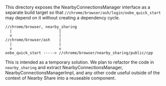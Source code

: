 This directory exposes the NearbyConnectionsManager interface as a separate
build target so that `//chrome/browser/ash/login/oobe_quick_start` may depend
on it without creating a dependency cycle.

```
//chrome/browser, nearby_sharing
  |                     |
  v                     |
//chrome/browser/ash    |
  |                     |
  v                     v
oobe_quick_start -----> //chrome/browser/nearby_sharing/public/cpp
```

This is intended as a temporary solution. We plan to refactor the code in
`nearby_sharing` and extract NearbyConnectionsManager,
NearbyConnectionsManagerImpl, and any other code useful outside of the context
of Nearby Share into a reuseable component.

